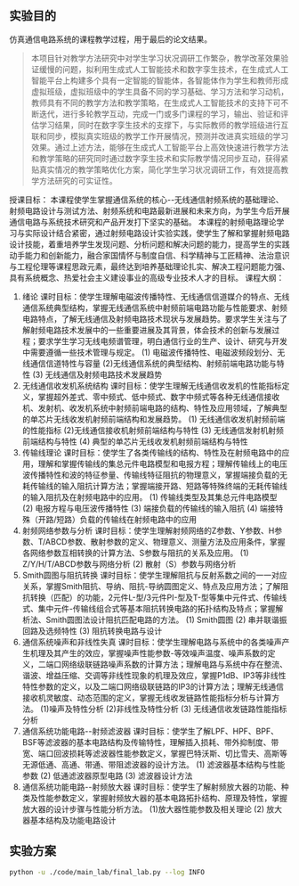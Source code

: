 ## 实验目的

仿真通信电路系统的课程教学过程，用于最后的论文结果。

> 本项目针对教学方法研究中对学生学习状况调研工作繁杂，教学改革效果验证缓慢的问题，拟利用生成式人工智能技术和数字孪生技术，在生成式人工智能平台上构建多个具有一定智能的智能体，各智能体作为学生和教师形成虚拟班级，虚拟班级中的学生具备不同的学习基础、学习方法和学习动机，教师具有不同的教学方法和教学策略，在生成式人工智能技术的支持下可不断迭代，进行多轮教学互动，完成一门或多门课程的学习，输出、验证和评估学习结果，同时在数字孪生技术的支撑下，与实际教师的教学班级进行互联和同步，模拟真实班级的教学工作开展情况，预测并改进真实班级的学习效果。通过上述方法，能够在生成式人工智能平台上高效快速进行教学方法和教学策略的研究同时通过数字孪生技术和实际教学情况同步互动，获得紧贴真实情况的教学策略优化方案，简化学生学习状况调研工作，有效提高教学方法研究的可实证性。

授课目标：
本课程使学生掌握通信系统的核心--无线通信射频系统的基础理论、射频电路设计与测试方法、射频系统和电路最新进展和未来方向，为学生今后开展通信电路与系统技术研究和产品开发打下坚实的基础。
本课程的射频电路理论学习与实际设计结合紧密，通过射频电路设计实验实践，使学生了解和掌握射频电路设计技能，着重培养学生发现问题、分析问题和解决问题的能力，提高学生的实践动手能力和创新能力，融合家国情怀与制度自信、科学精神与工匠精神、法治意识与工程伦理等课程思政元素，最终达到培养基础理论扎实、解决工程问题能力强、具有系统概念、热爱社会主义建设事业的高级专业技术人才的目标。
课程大纲：
1. 绪论
课时目标：使学生理解电磁波传播特性、无线通信信道媒介的特点、无线通信系统典型结构，掌握无线通信系统中射频前端电路功能与性能要求、射频电路特点，了解无线通信及射频电路技术现状与发展趋势。要求学生关注与了解射频电路技术发展中的一些重要进展及其背景，体会技术的创新与发展过程；要求学生学习无线电频谱管理，明白通信行业的生产、设计、研究与开发中需要遵循一些技术管理与规定。
(1) 电磁波传播特性、电磁波频段划分、无线通信信道特性与容量
(2)无线通信系统的典型结构、射频前端电路功能与特性
(3) 无线通信及射频电路技术发展趋势
2. 无线通信收发机系统结构
课时目标：使学生理解无线通信收发机的性能指标定义，掌握超外差式、零中频式、低中频式、数字中频式等各种无线通信接收机、发射机、收发机系统中射频前端电路的结构、特性及应用领域，了解典型的单芯片无线收发机射频前端结构和发展趋势。
(1) 无线通信收发机射频前端的性能指标
(2)无线通信接收机射频前端结构与特性
(3) 无线通信发射机射频前端结构与特性
(4) 典型的单芯片无线收发机射频前端结构与特性
3. 传输线理论
课时目标：使学生了各类传输线的结构、特性及在射频电路中的应用，理解和掌握传输线的集总元件电路模型和电报方程；理解传输线上的电压波传播特性和波的特征参量、传输线特征阻抗的物理意义，掌握端接负载的无耗传输线的输入阻抗计算方法；掌握端接开路、短路等特殊终端的无耗传输线的输入阻抗及在射频电路中的应用。
(1) 传输线类型及其集总元件电路模型
(2) 电报方程与电压波传播特性
(3) 端接负载的传输线的输入阻抗
(4) 端接特殊（开路/短路）负载的传输线在射频电路中的应用
4. 射频网络参数与分析
课时目标：使学生理解射频网络的Z参数、Y参数、H参数、T/ABCD参数、散射参数的定义、物理意义、测量方法及应用条件，掌握各网络参数互相转换的计算方法、S参数与阻抗的关系及应用。
(1) Z/Y/H/T/ABCD参数与网络分析
(2) 散射（S）参数与网络分析
5. Smith圆图与阻抗转换
课时目标：使学生理解阻抗与反射系数之间的一一对应关系，掌握Smith阻抗、导纳、阻抗-导纳圆图定义、特点及应用方法；了解阻抗转换（匹配）的功能，2元件L-型/3元件PI-型及T-型等集中元件式、传输线式、集中元件-传输线组合式等基本阻抗转换电路的拓扑结构及特点；掌握解析法、Smith圆图法设计阻抗匹配电路的方法。
(1) Smith圆图
(2) 串并联谐振回路及选频特性
(3) 阻抗转换电路与设计
6. 通信系统噪声和非线性失真
课时目标：使学生理解电路与系统中的各类噪声产生机理及其产生的效应，掌握噪声性能参数-等效噪声温度、噪声系数的定义，二端口网络级联链路噪声系数的计算方法；理解电路与系统中存在整流、谐波、增益压缩、交调等非线性现象的机理及效应，掌握P1dB、IP3等非线性特性参数的定义，以及二端口网络级联链路的IP3的计算方法；理解无线通信接收机灵敏度、动态范围的定义，掌握无线收发链路性能指标分析与计算方法。
(1)噪声及特性分析
(2)非线性及特性分析
(3) 无线通信收发链路性能指标分析
7. 通信系统功能电路--射频滤波器
课时目标：使学生了解LPF、HPF、BPF、BSF等滤波器的基本电路结构及传输特性，理解插入损耗、带外抑制度、带宽、端口回波损耗等滤波器性能参数定义，掌握巴特沃斯、切比雪夫、高斯等无源低通、高通、带通、带阻滤波器的设计方法。
(1) 滤波器基本结构与性能参数
(2) 低通滤波器原型电路
(3) 滤波器设计方法
8. 通信系统功能电路--射频放大器
课时目标：使学生了解射频放大器的功能、种类及性能参数定义，掌握射频放大器的基本电路拓扑结构、原理及特性，掌握放大器的设计步骤与性能分析方法。
(1)放大器性能参数及相关理论
(2) 放大器基本结构及功能电路设计

## 实验方案

```bash
python -u ./code/main_lab/final_lab.py --log INFO

```
